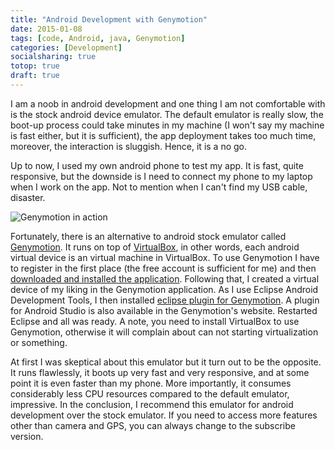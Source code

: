 ```yaml
---
title: "Android Development with Genymotion"
date: 2015-01-08
tags: [code, Android, java, Genymotion]
categories: [Development]
socialsharing: true
totop: true
draft: true
---
```

I am a noob in android development and one thing I am not
comfortable with is the stock android device emulator.
The default emulator is really slow, the boot-up process could
take minutes in my machine (I won't say my machine is fast either,
but it is sufficient), the app deployment takes too much time,
moreover, the interaction is sluggish. Hence, it is a no go.

Up to now, I used my own android phone to test my app. It is fast,
quite responsive, but the downside is I need to connect my phone
to my laptop when I work on the app. Not to mention when I can't find
my USB cable, disaster.

![Genymotion in action][pic:genymotion]

Fortunately, there is an alternative to android
stock emulator called [Genymotion][link:genymotion]. It runs
on top of [VirtualBox][link:virtualbox], in other words, each android
virtual device is an virtual machine in VirtualBox. To use Genymotion
I have to register in the first place (the free account is sufficient for me)
and then [downloaded and installed the application][link:installation].
Following that, I created a virtual device of my liking
in the Genymotion application.
As I use Eclipse Android Development Tools, I then installed
[eclipse plugin for Genymotion][link:eclipse-plugin]. A plugin for
Android Studio is also available in the Genymotion's website. Restarted Eclipse and
all was ready. A note, you need to install VirtualBox to use Genymotion,
otherwise it will complain about can not starting virtualization or
something.

At first I was skeptical about this emulator but it turn out to be the
opposite. It runs flawlessly, it boots up very fast and very responsive, and at some
point it is even faster than my phone. More importantly, it consumes considerably less
CPU resources compared to the default emulator, impressive. In the conclusion, I recommend
this emulator for android development over the stock emulator. If you need to access
more features other than camera and GPS, you can always change to the subscribe
version.


[link:genymotion]: https://www.genymotion.com
[link:virtualbox]: https://www.virtualbox.org
[link:eclipse-plugin]: http://marketplace.eclipse.org/content/genymotion-plugin-eclipse
[link:installation]: https://www.genymotion.com/#!/developers/user-guide#installing-genymotion
[pic:genymotion]: /img/genymotion.png
